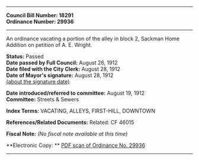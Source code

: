 * * * * *  
  
**Council Bill Number: [](#h0)[](#h2)18291**   
**Ordinance Number: 29936**  
  
* * * * *  
  
An ordinance vacating a portion of the alley in block 2, Sackman Home Addition on petition of A. E. Wright.  
  
**Status:** Passed   
**Date passed by Full Council:** August 26, 1912   
**Date filed with the City Clerk:** August 28, 1912   
**Date of Mayor's signature:** August 28, 1912   
[(about the signature date)](/~public/approvaldate.htm)   
  
  
**Date introduced/referred to committee:** August 19, 1912   
**Committee:** Streets & Sewers   
  
**Index Terms:** VACATING, ALLEYS, FIRST-HILL, DOWNTOWN  
  
**References/Related Documents:** Related: CF 46015  
  
**Fiscal Note:** *(No fiscal note available at this time)*  
  
**Electronic Copy: ** [PDF scan of Ordinance No. 29936](/~archives/Ordinances/Ord_29936.pdf)  
  
* * * * *  
